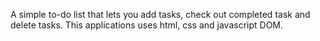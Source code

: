 A simple to-do list that lets you add tasks, check out completed task and delete tasks.
This applications uses html, css and javascript DOM.
